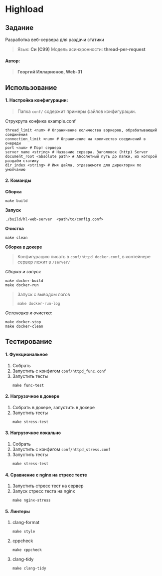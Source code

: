 # Highload

## Задание
Разработка веб-сервера для раздачи статики
> Язык: **Си (С99)**
> Модель асинхронности: **thread-per-request**
#### Автор:
> **Георгий Илларионов, Web-31**

## Использование
#### 1. Настройка конфигурации:
   > Папка `conf/` содержит примеры файлов конфигурации. 

   Струкрута конфика example.conf
   ```
   thread_limit <num> # Ограничение количества воркеров, обрабатывающий соединения
   connection_limit <num> # Ограничение на количество соединений в очереди
   port <num> # Порт сервера
   server_name <string> # Название сервера. Заголовок (http) Server
   document_root <absolute path> # Абсолютный путь до папки, из которой раздаём статику
   dir_index <string> # Имя файла, отдаваемого для директории по умолчанию
   ```
#### 2. Команды
   **Сборка**
   ```
   make build 
   ```
   **Запуск**
   ```
   ./build/hl-web-server  <path/to/config.conf>
   ```
   **Очистка**
   ```
   make clean 
   ```
   **Сборка в докере**
   > Конфигурацию писать в `conf/httpd_docker.conf`, в контейнере сервер лежит в `/server/`

   *Сборка и запуск*
   ```
   make docker-build
   make docker-run
   ```
   > Запуск с выводом логов
   > ```
   > make docker-run-log
   > ```

   *Остановка и очистка:*
   ```
   make docker-stop
   make docker-clean
   ```

## Тестирование
#### 1. Функциональное
   1. Собрать 
   2. Запустить с конфигом `conf/httpd_func.conf`
   3. Запустить тесты 
      ```
      make func-test
      ```
#### 2. Нагрузочное в докере
   1. Собрать в докере, запустить в докере
   2. Запустить тесты 
      ```
      make stress-test
      ```
#### 3. Нагрузочное локально
   1. Собрать
   2. Запустить с конфигом `conf/httpd_stress.conf`
   3. Запустить тесты 
      ```
      make stress-test
      ```
#### 4. Сравнение с nginx на стресс тесте
   1. Запустить стресс тест на сервер
   2. Запуск стресс теста на nginx
      ```
      make nginx-stress
      ```
#### 5. Линтеры
   1. clang-format
      ```
      make style
      ```
   2. cppcheck
      ```
      make cppcheck
      ```
   3. clang-tidy
      ```
      make clang-tidy
      ```
